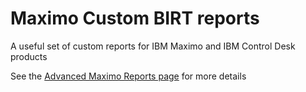 # Maximo Custom BIRT reports
A useful set of custom reports for IBM Maximo and IBM Control Desk products

See the [Advanced Maximo Reports page](https://bportaluri.com/advanced-maximo-reports) for more details
